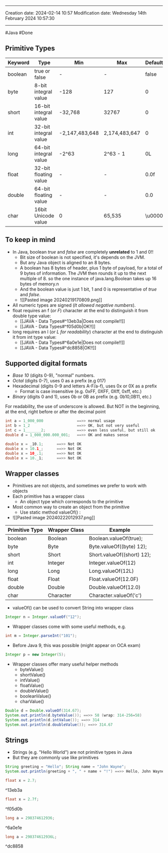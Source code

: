 

----
Creation date: 2024-02-14 10:57
Modification date: Wednesday 14th February 2024 10:57:30

----

#Java 
#Done 

## Primitive Types

| Keyword | Type | Min | Max | Default | Example |
| ---- | ---- | ---- | ---- | ---- | ---- |
| boolean | true or false | - | - | false | true |
| byte | 8-bit integral value | -128 | 127 | 0 | 118 |
| short | 16-bit integral value | -32,768 | 32767 | 0 | -202 |
| int | 32-bit integral value | -2,147,483,648 | 2,174,483,647 | 0 | 5106 |
| long | 64-bit integral value | -2^63 | 2^63 - 1 | 0L | 5106L |
| float | 32-bit floating value | - | - | 0.0f | 511.183f |
| double | 64-bit floating value | - | - | 0.0 | 511.183 |
| char | 16bit Unicode value | 0 | 65,535 | \\u0000 | 'c' |
## To keep in mind
- In Java, boolean *true* and *false* are completely **unrelated** to 1 and 0!!
	- Bit size of boolean is not specified, it's depends on the JVM.
	- But any Java object is aligned to an 8 bytes.
	- A boolean has 8 bytes of header, plus 1 byte of payload, for a total of 9 bytes of information. The JVM then rounds it up to the next multiple of 8. so the one instance of java.lang.Boolean takes up 16 bytes of memory.n
	-  And the boolean value is just 1 bit, 1 and 0 is representative of *true* and *false*.
	- ![[Pasted image 20240219170809.png]]
- All numeric types are signed (*It allowed negative numbers*).
- float requires an f (*or F*) character at the end to distinguish it from double type value:
	- [[JAVA - Data Types#^13eb3a|Does not compile!!]]
	- [[JAVA - Data Types#^f05d0b|OK!!]]
- long requires an l (*or L for readability*) character at the end to distinguish it from int type value:
	- [[JAVA - Data Types#^6a0e1e|Does not compile!!]]
	- [[JAVA - Data Types#^dc8858|OK!!]]
## Supported digital formats

- *Base 10* (digits 0-9), "normal" numbers.
- *Octal*  (digits 0-7), uses 0 as a prefix (e.g 017)
- Hexadecimal  (digits 0-9 and letters A-F/a-f), uses 0x or 0X as a prefix
	- Format is case insensitive (e.g. 0xFF, 0XFF, 0Xff, 0xff, etc.) 
- *Binary* (digits 0 and 1), uses 0b or 0B as prefix (e.g. 0b10,0B11, etc.)

For readability, the use of underscore is allowed.
But NOT in the beginning, at the end, right before or after the decimal point

```java
int a = 1_000_000               ==>> normal usage
int b = 1_2                     ==>> OK, but not very useful
int c = 1_______2;              ==>> even less useful, but still ok
double d = 1_000_000.000_001;   ==>> OK and makes sense

double x = _10.1;      ==>> Not OK
double x = 10.1_;      ==>> Not OK
double x = 10_.1;      ==>> Not OK
double x = 10._1;      ==>> Not OK
```

## Wrapper classes

- Primitives are not objects, and sometimes we prefer to work with objects 
- Each primitive has a wrapper class 
	- An object type which corresponds to the primitive 
- Most common way to create an object from the primitive 
	- Use static method valueOf() :
- ![[Pasted image 20240222012937.png]]

| Primitive Type | Wrapper Class | Example |
| ---- | ---- | ---- |
| boolean | Boolean | Boolean.valueOf(true); |
| byte | Byte | Byte.valueOf((byte) 12); |
| short | Short | Short.valueOf((short) 12); |
| int | Integer | Integer.valueOf(12) |
| long | Long | Long.valueOf(12L) |
| float | Float | Float.valueOf(12.0F) |
| double | Double | Double.valueOf(12.0) |
| char | Character | Character.valueOf('c') |

- valueOf() can be used to convert String into wrapper class
```java
Integer n = Integer.valueOf("12");
```

- Wrapper classes come with some useful methods, e.g.
```java
int m = Integer.parseInt("101");
```

- Before Java 9, this was possible (might appear on OCA exam)
```java
Integer p = new Integer(5);
```

- Wrapper classes offer many useful helper methods
	- byteValue()
	- shortValue()
	- intValue()
	- floatValue()
	- doubleValue()
	- booleanValue()
	- charValue()
```java
Double d = Double.valueOf(314.67); 
System.out.println(d.byteValue()); ==>> 58 (wrap: 314-256=58) 
System.out.println(d.intValue()); ==>> 314 
System.out.println(d.doubleValue()); ==>> 314.67
```

## Strings

- Strings (e.g. "Hello World") are not primitive types in Java 
- But they are commonly use like primitives
```java
String greeting = "Hello"; String name = "John Wayne"; 
System.out.println(greeting + ", " + name + "!") ==>> Hello, John Wayne!
```




```java
float x = 2.7;
```
^13eb3a

```java
float x = 2.7f;
```
^f05d0b

```java
long a = 298374612936;
```
^6a0e1e

```java
long a = 298374612936L;
```
^dc8858


